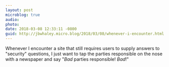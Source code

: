 ```yaml
---
layout: post
microblog: true
audio: 
photo: 
date: 2018-03-08 12:33:11 -0800
guid: http://jbwhaley.micro.blog/2018/03/08/whenever-i-encounter.html
---
```

Whenever I encounter a site that still requires users to supply answers to "security" questions, I just want to tap the parties responsible on the nose with a newspaper and say "*Bad* parties responsible! *Bad*!"
